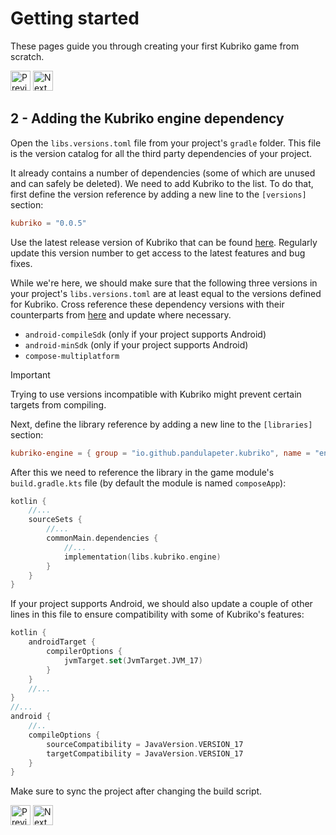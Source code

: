 # Getting started

These pages guide you through creating your first Kubriko game from scratch.

[<img src="images/badge_previous.png" alt="Previous page" height="32px" />](https://github.com/pandulapeter/kubriko/blob/main/documentation/GETTING_STARTED_01.md)
[<img src="images/badge_next.png" alt="Next page" height="32px" />](https://github.com/pandulapeter/kubriko/blob/main/documentation/GETTING_STARTED_03.md)

## 2 - Adding the Kubriko engine dependency

Open the `libs.versions.toml` file from your project's `gradle` folder.
This file is the version catalog for all the third party dependencies of your project.

It already contains a number of dependencies (some of which are unused and can safely be deleted). We need to add Kubriko to the list.
To do that, first define the version reference by adding a new line to the `[versions]` section:

```toml
kubriko = "0.0.5"
```

Use the latest release version of Kubriko that can be found [here](https://github.com/pandulapeter/kubriko/releases).
Regularly update this version number to get access to the latest features and bug fixes.

While we're here, we should make sure that the following three versions in your project's `libs.versions.toml` are at least equal to the versions defined for
Kubriko. Cross reference these dependency versions with their counterparts from [here](https://github.com/pandulapeter/kubriko/blob/main/gradle/libs.versions.toml) and update where necessary.

- `android-compileSdk` (only if your project supports Android)
- `android-minSdk` (only if your project supports Android)
- `compose-multiplatform`

> [!IMPORTANT]  
> Trying to use versions incompatible with Kubriko might prevent certain targets from compiling.

Next, define the library reference by adding a new line to the `[libraries]` section:

```toml
kubriko-engine = { group = "io.github.pandulapeter.kubriko", name = "engine", version.ref = "kubriko" }
```

After this we need to reference the library in the game module's `build.gradle.kts` file (by default the module is named `composeApp`):

```kotlin
kotlin {
    //...
    sourceSets {
        //...
        commonMain.dependencies {
            //...
            implementation(libs.kubriko.engine)
        }
    }
}
```

If your project supports Android, we should also update a couple of other lines in this file to ensure compatibility with some of Kubriko's features:

```kotlin
kotlin {
    androidTarget {
        compilerOptions {
            jvmTarget.set(JvmTarget.JVM_17)
        }
    }
    //...
}
//...
android {
    //..
    compileOptions {
        sourceCompatibility = JavaVersion.VERSION_17
        targetCompatibility = JavaVersion.VERSION_17
    }
}
```

Make sure to sync the project after changing the build script.

[<img src="images/badge_previous.png" alt="Previous page" height="32px" />](https://github.com/pandulapeter/kubriko/blob/main/documentation/GETTING_STARTED_01.md)
[<img src="images/badge_next.png" alt="Next page" height="32px" />](https://github.com/pandulapeter/kubriko/blob/main/documentation/GETTING_STARTED_03.md)